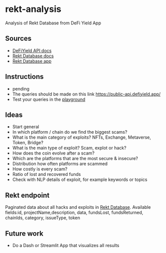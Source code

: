# rekt-analysis
Analysis of Rekt Database from DeFi Yield App

## Sources
- [DeFiYield API docs](https://docs.defiyield.app/api/api#authentication)
- [Rekt Database docs](https://docs.defiyield.app/audits/rekt-database)
- [Rekt Database app](https://defiyield.app/rekt-database)

## Instructions
- pending
- The queries should be made on this link https://public-api.defiyield.app/
- Test your queries in the [playground](https://public-api.defiyield.app/graphql/)

## Ideas
- Start general
- In which platform / chain do we find the biggest scams?
- What is the main category of exploits? NFTs, Exchange, Metaverse, Token, Bridge?
- What is the main type of exploit? Scam, explot or hack?
- How does the coin evolve after a scam?
- Which are the platforms that are the most secure & insecure?
- Distribution how often platforms are scammed
- How costly is every scam?
- Ratio of lost and recovered funds
- Check with NLP details of exploit, for example keywords or topics

## Rekt endpoint
Paginated data about all hacks and exploits in [Rekt Database](https://docs.defiyield.app/audits/rekt-database).
Available fields:id, projectName,description, data, fundsLost, fundsReturned, chainIds, category, issueType, token 

## Future work
- Do a Dash or Streamlit App that visualizes all results
